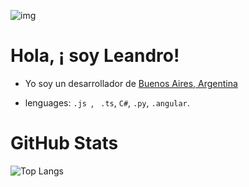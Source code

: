 
![img](https://hnlzagyadmtdaztbcwzd.supabase.co/storage/v1/object/public/comidas//presentacion.png)

# Hola, ¡ soy Leandro!

* Yo soy un desarrollador de [Buenos Aires, Argentina](https://www.youtube.com/watch?v=7a7yrRzt6YU)

* lenguages: `.js `, ` .ts`, `C#`,  `.py`, `.angular`.



# GitHub Stats

![Top Langs](https://github-readme-stats.vercel.app/api/top-langs/?username=Leandro-20-L\&layout=compact)

